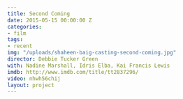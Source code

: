 ```yaml
---
title: Second Coming
date: 2015-05-15 00:00:00 Z
categories:
- film
tags:
- recent
img: "/uploads/shaheen-baig-casting-second-coming.jpg"
director: Debbie Tucker Green
with: Nadine Marshall, Idris Elba, Kai Francis Lewis
imdb: http://www.imdb.com/title/tt2837296/
video: nhwh56chij
layout: project
---
```


